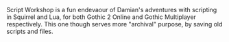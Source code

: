 Script Workshop is a fun endevaour of Damian's adventures with scripting in Squirrel and Lua, for both Gothic 2 Online and Gothic Multiplayer respectively.
This one though serves more "archival" purpose, by saving old scripts and files.